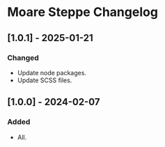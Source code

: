 # Moare Steppe Changelog

## [1.0.1] - 2025-01-21
### Changed
- Update node packages.
- Update SCSS files.

## [1.0.0] - 2024-02-07
### Added
- All.
